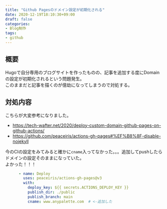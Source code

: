 ```yaml
---
title: "Github Pagesのドメイン設定が初期化される"
date: 2020-12-19T18:10:30+09:00
draft: false
categories:
- Blog制作
tags:
- github
---
```


## 概要

Hugoで自分専用のブログサイトを作ったものの、記事を追加する度にDomainの設定が初期化されるという問題発生。  
このままだと記事を描くのが億劫になってしまうので対処する。

## 対処内容

こちらが大変参考になりました。
* https://tech-wafter.net/2020/deploy-custom-domain-github-pages-on-github-actions/
* https://github.com/peaceiris/actions-gh-pages#%EF%B8%8F-disable-nojekyll

今のCIの設定をみてみると確かに`cname`入ってなかった。。。追加してpushしたらドメインの設定そのままになっていた。  
よかった！！！
```yaml
      - name: Deploy
        uses: peaceiris/actions-gh-pages@v3
        with:
          deploy_key: ${{ secrets.ACTIONS_DEPLOY_KEY }}
          publish_dir: ./public
          publish_branch: main 
          cname: www.anypalette.com  # <-追加した
```
